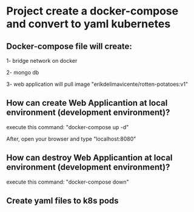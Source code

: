 # Project create a docker-compose and convert to yaml kubernetes

<h2>Docker-compose file will create:</h2> 
<p>1- bridge network on docker</p>
<p>2- mongo db</p>
<p>3- web application will pull image "erikdelimavicente/rotten-potatoes:v1"</p>

<h2>How can create Web Applicantion at local environment (development environment)?</h2>
<p>execute this command: "docker-compose up -d"
<p>After, open your browser and type "localhost:8080"</p>

<h2>How can destroy Web Applicantion at local environment (development environment)?</h2>
<p>execute this command: "docker-compose down"</p>

<h2>Create yaml files to k8s pods</h2>
